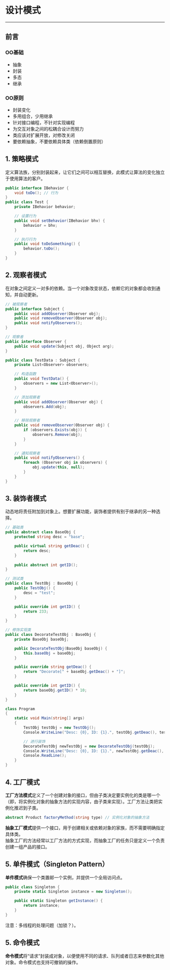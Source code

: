 # 设计模式

----

## 前言
### OO基础
  * 抽象
  * 封装
  * 多态
  * 继承

### OO原则
  * 封装变化
  * 多用组合，少用继承
  * 针对接口编程，不针对实现编程
  * 为交互对象之间的松耦合设计而努力
  * 类应该对扩展开放，对修改关闭
  * 要依赖抽象，不要依赖具体类（依赖倒置原则）

## 1. 策略模式
定义算法族，分别封装起来，让它们之间可以相互替换，此模式让算法的变化独立于使用算法的客户。

```csharp
public interface IBehavior {
    void toDo(); // 行为
}
public class Test {
    private IBehavior behavior;

    // 设置行为
    public void setBehavior(IBehavior bhv) {
        behavior = bhv;
    }

    // 执行行为
    public void toDoSomething() {
        behavior.toDo();
    }
}
```

## 2. 观察者模式
在对象之间定义一对多的依赖。当一个对象改变状态，依赖它的对象都会收到通知，并自动更新。

```csharp
// 被观察者
public interface Subject {
    public void addObserver(Observer obj);
    public void removeObserver(Observer obj);
    public void notifyObservers();
}

// 观察者
public interface Observer {
    public void update(Subject obj, Object arg);
}

public class TestData : Subject {
    private List<Observer> observers;

    // 构造函数
    public void TestData() {
        observers = new List<Observer>();
    }

    // 添加观察者
    public void addObserver(Observer obj) {
        observers.Add(obj);
    }

    // 移除观察者
    public void removeObserver(Observer obj) {
        if (observers.Exists(obj)) {
            observers.Remove(obj);
        }
    }

    // 通知观察者
    public void notifyObservers() {
        foreach (Observer obj in observers) {
            obj.update(this, null);
        }
    }
}
```


## 3. 装饰者模式
动态地将责任附加到对象上。想要扩展功能，装饰者提供有别于继承的另一种选择。

```csharp
// 基础类
public abstract class BaseObj {
    protected string desc = "base";

    public virtual string getDeac() {
        return desc;
    }
    
    public abstract int getID();
}

// 测试类
public class TestObj : BaseObj {
    public TestObj() {
        desc = "test"; 
    }

    public override int getID() {
        return 233;
    }
}

// 修饰实现类
public class DecorateTestObj : BaseObj {
    private BaseObj baseObj;

    public DecorateTestObj(BaseObj baseObj) {
        this.baseObj = baseObj; 
    }

    public override string getDeac() {
        return "Decorate[" + baseObj.getDeac() + "]";
    }

    public override int getID() {
        return baseObj.getID() * 10;
    }
}

class Program
{
    static void Main(string[] args)
    {
        TestObj testObj = new TestObj();
        Console.WriteLine("Desc: {0}, ID: {1}.", testObj.getDeac(), testObj.getID());

        // 进行装饰
        DecorateTestObj newTestObj = new DecorateTestObj(testObj);
        Console.WriteLine("Desc: {0}, ID: {1}.", newTestObj.getDeac(), newTestObj.getID());
        Console.ReadLine();
    }
}
```


## 4. 工厂模式
**工厂方法模式**定义了一个创建对象的接口，但由子类决定要实例化的类是哪一个（即，将实例化对象的抽象方法的实现内容，由子类来实现）。工厂方法让类把实例化推迟到子类。  
```csharp
abstract Product factoryMethod(string type) // 实例化对象的抽象方法
```

**抽象工厂模式**提供一个接口，用于创建相关或依赖对象的家族，而不需要明确指定具体类。  
抽象工厂的方法经常以工厂方法的方式实现，而抽象工厂的任务只是定义一个负责创建一组产品的接口。


## 5. 单件模式（Singleton Pattern）
**单件模式**确保一个类置邮一个实例，并提供一个全局访问点。
```csharp
public class Singleton {
    private static Singleton instance = new Singleton();

    public static Singleton getInstance() {
        return instance;
    }
}
```
注意：多线程的处理问题（加锁？）。


## 5. 命令模式
**命令模式**将“请求”封装成对象，以便使用不同的请求、队列或者日志来参数化其他对象。命令模式也支持可撤销的操作。